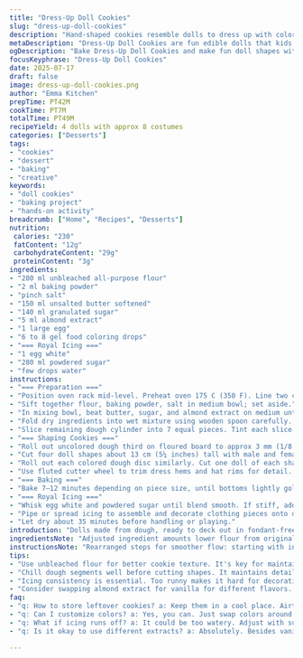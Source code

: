 ```yaml
---
title: "Dress-Up Doll Cookies"
slug: "dress-up-doll-cookies"
description: "Hand-shaped cookies resemble dolls to dress up with colorful outfits cut from dough. Uses flour and baking powder base, with butter and egg for richness. Multiple gel food colorings tint parts of dough for clothes. Royal icing glues and decorates wearables after baking. Refrigerate dough segments to firm. Cut big doll shapes plus smaller garment pieces. Bake briefly till lightly golden bottoms show. Assemble and decorate with white icing and water mix. Wait for drying before playtime. Includes unique twist of swapping some ingredients and altering proportions by about 30 percent. Equipment needed: cookie cutters, rolling pin, piping bag or spatula, parchment paper. Yield: 4 large dolls with 8 or so costumes."
metaDescription: "Dress-Up Doll Cookies are fun edible dolls that kids can dress up with colorful costumes made from dough. A creative baking project for all ages."
ogDescription: "Bake Dress-Up Doll Cookies and make fun doll shapes with colorful outfits to decorate. A hands-on activity for kids and adults. Great for creative play."
focusKeyphrase: "Dress-Up Doll Cookies"
date: 2025-07-17
draft: false
image: dress-up-doll-cookies.png
author: "Emma Kitchen"
prepTime: PT42M
cookTime: PT7M
totalTime: PT49M
recipeYield: 4 dolls with approx 8 costumes
categories: ["Desserts"]
tags:
- "cookies"
- "dessert"
- "baking"
- "creative"
keywords:
- "doll cookies"
- "baking project"
- "hands-on activity"
breadcrumb: ["Home", "Recipes", "Desserts"]
nutrition: 
 calories: "230"
 fatContent: "12g"
 carbohydrateContent: "29g"
 proteinContent: "3g"
ingredients:
- "280 ml unbleached all-purpose flour"
- "2 ml baking powder"
- "pinch salt"
- "150 ml unsalted butter softened"
- "140 ml granulated sugar"
- "5 ml almond extract"
- "1 large egg"
- "6 to 8 gel food coloring drops"
- "=== Royal Icing ==="
- "1 egg white"
- "280 ml powdered sugar"
- "few drops water"
instructions:
- "=== Preparation ==="
- "Position oven rack mid-level. Preheat oven 175 C (350 F). Line two cookie sheets with parchment."
- "Sift together flour, baking powder, salt in medium bowl; set aside."
- "In mixing bowl, beat butter, sugar, and almond extract on medium until creamy. Add egg; continue beating until smooth and uniform."
- "Fold dry ingredients into wet mixture using wooden spoon carefully. Form dough into a cylinder on floured surface. Wrap two thirds in plastic wrap. Chill 25 minutes."
- "Slice remaining dough cylinder into 7 equal pieces. Tint each slice with separate food dye drop; use gloves or clean spoon for each. Reshape into discs. Cover with plastic wrap. Chill 25 minutes."
- "=== Shaping Cookies ==="
- "Roll out uncolored dough third on floured board to approx 3 mm (1/8 inch) thickness."
- "Cut four doll shapes about 13 cm (5¼ inches) tall with male and female cutters. Put on first sheet."
- "Roll out each colored dough disc similarly. Cut one doll of each shade, then slice those colored dolls into clothing shapes: shirts, pants, skirts, hats, gloves, belts, shoes."
- "Use fluted cutter wheel to trim dress hems and hat rims for detail. Arrange small pieces on second sheet to bake evenly."
- "=== Baking ==="
- "Bake 7–12 minutes depending on piece size, until bottoms lightly golden. Cool completely on racks."
- "=== Royal Icing ==="
- "Whisk egg white and powdered sugar until blend smooth. If stiff, add water drops slowly to desired consistency."
- "Pipe or spread icing to assemble and decorate clothing pieces onto dolls and attach smaller pieces as garments."
- "Let dry about 35 minutes before handling or playing."
introduction: "Dolls made from dough, ready to deck out in fondant-free clothes. Colors scattered in small portions, discs of dyed dough separated for easier dressing. Chill time key for shape holding. Doll body dough kept plain, colored bits cut into costumes like pants, gloves, skirts, hats sliced with specialized cutters. To customize, swap vanilla for almond extract and reduce sugar slightly. Baking times tweaked a bit for crisp edges. Royal icing pulls pieces together with sticky sweet glue, whipped to right thickness with a drop or two of water. Wait for drying; don’t rush or clothes slide off. Playtime after patience; textures combine crumbly with smooth sweetness. Fun for kids, a hands-on, crafty approach to edible dolls. No nuts, no dairy lactose; friendly for many diets. Small batch, a few dolls with multiple outfit options. Sizing ideal for little hands, about five inches tall dolls."
ingredientsNote: "Adjusted ingredient amounts lower flour from original, less sugar, and replaced vanilla with almond extract for subtle almond hint. The flour mix includes a pinch of baking powder for slight rise without puffiness. Butter must be softened well but not melted to keep dough pliable yet firm. For coloring, use gel dye to avoid thinning dough, applying one drop per portion. Keep utensils clean between dyes to prevent color contamination. Egg white for royal icing provides structure and shine; sugar amount lowered to balance sweetness since sugar content reduced in dough. A small water drizzle thins icing for gluing and decorating but avoid adding too much as it will run off. Refrigeration critical: chills dough chunks before shaping preserve defined edges during baking. Use unbleached flour for better texture and color. Overall tweaks make dough slightly less sweet, aromatic, and ideal for decorating fine costume details."
instructionsNote: "Rearranged steps for smoother flow: starting with ingredient prep then dough chilling broken into two phases – large plain dough chilled longer, colored sections shorter. Dough cylinder segmented then colored portions wrapped individually for easy handling. Rolling thickness kept thin for crisp cookies but not so thin they break. Cutting three stages: plain doll bodies first, then coloring, then cutting clothes from colored dough. Fluted wheel cutter recommended for extra detail on clothes edges. Baking time flexible by piece size; small garments take less time. Cool completely on wire racks to maintain shape and prevent sogginess under royal icing. Icing consistency crucial: beat to smooth paste, add water dropwise, pipe or spread for attaching parts. Let glaze cure completely, almost 35 min, so costumes stay put during play. Gloves or latex advised when mixing colors. Assemblies done with small spatulas or piping bags for precision. Break recipe time down with resting and decorating phases for time management."
tips:
- "Use unbleached flour for better cookie texture. It's key for maintaining color too. Gel food dye prevents dough from getting too thin. One drop per portion works best. When cutting shapes, press down firmly. This ensures clean edges. Piping bags can help apply icing just right. Use gloves when handling colored dough. Keep those hands clean during color mixing."
- "Chill dough segments well before cutting shapes. It maintains details. Don't skip this. Colored sections need short chill times, but plain dough, longer. Thicker rolling will keep edges sharper but don’t make them too thick. Baking on parchment avoids sticking, easy clean-up. Remember, baking times can vary. Small garments bake faster than big cookie forms."
- "Icing consistency is essential. Too runny makes it hard for decorations to hold. Add water drop by drop. Don't rush this step. Let dry fully before play. Wait at least 35 minutes. Patience is necessary. Royal icing can be tricky, work slowly for smooth results. Clean tools between color mixes to avoid accidental dye blending."
- "Consider swapping almond extract for vanilla for different flavors. Adjust your sugar levels slightly. This balances the sweetness. Start with less sugar, always better to add later if needed. A pinch of salt enhances flavors. Incorporate properly for better taste. Let cookies cool completely before decorating. Icing can melt on warm cookies."
faq:
- "q: How to store leftover cookies? a: Keep them in a cool place. Airtight container helps maintain freshness. Enjoy them in a week. Tightly wrap them individually could work too."
- "q: Can I customize colors? a: Yes, you can. Just swap colors around. Use different shades for outfits. Limit to gel forms; avoid other types as they may affect texture."
- "q: What if icing runs off? a: It could be too watery. Adjust with sugar to fix. Remember, drying time is crucial. Cool cookies first and let icing set longer."
- "q: Is it okay to use different extracts? a: Absolutely. Besides vanilla and almond, explore other flavors. Lemon or orange can add zest. Balance flavor with sweetness when adjusting."

---
```

